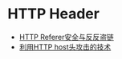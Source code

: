 # HTTP Header

* [HTTP Referer安全与反反盗链](http://bindog.github.io/blog/2014/11/18/http-referer-security-and-anti-anti-hotlink/)
* [利用HTTP host头攻击的技术](http://drops.wooyun.org/papers/1383)
